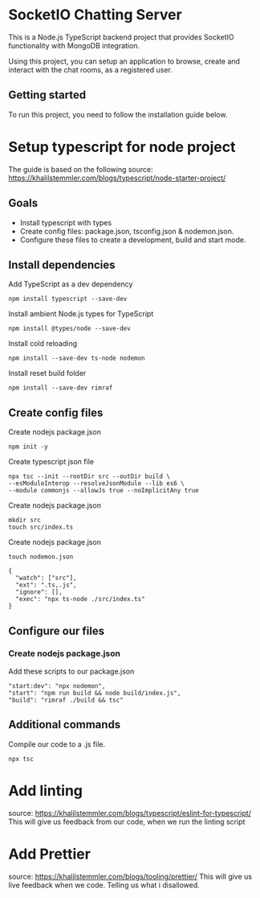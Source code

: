 # SocketIO Chatting Server
This is a Node.js TypeScript backend project that provides SocketIO functionality with MongoDB integration.

Using this project, you can setup an application to browse, create and interact with the chat rooms, as a registered user. 

## Getting started
To run this project, you need to follow the installation guide below.


# Setup typescript for node project
The guide is based on the following source: https://khalilstemmler.com/blogs/typescript/node-starter-project/

## Goals

- Install typescript with types
- Create config files: package.json, tsconfig.json & nodemon.json.
- Configure these files to create a development, build and start mode.

## Install dependencies

Add TypeScript as a dev dependency
```
npm install typescript --save-dev
```
Install ambient Node.js types for TypeScript
```
npm install @types/node --save-dev
```
Install cold reloading
```
npm install --save-dev ts-node nodemon
```

Install reset build folder
```
npm install --save-dev rimraf
```

## Create config files
Create nodejs package.json
```
npm init -y
```
Create typescript json file
```
npx tsc --init --rootDir src --outDir build \
--esModuleInterop --resolveJsonModule --lib es6 \
--module commonjs --allowJs true --noImplicitAny true
```
Create nodejs package.json
```
mkdir src
touch src/index.ts
```
Create nodejs package.json
```
touch nodemon.json
```
```
{
  "watch": ["src"],
  "ext": ".ts,.js",
  "ignore": [],
  "exec": "npx ts-node ./src/index.ts"
}
```


## Configure our files

### Create nodejs package.json
Add these scripts to our package.json
```
"start:dev": "npx nodemon",
"start": "npm run build && node build/index.js",
"build": "rimraf ./build && tsc"
```


## Additional commands
Compile our code to a .js file.
```
npx tsc
```



# Add linting
source: https://khalilstemmler.com/blogs/typescript/eslint-for-typescript/
This will give us feedback from our code, when we run the linting script


# Add Prettier
source: https://khalilstemmler.com/blogs/tooling/prettier/
This will give us live feedback when we code. Telling us what i disallowed.